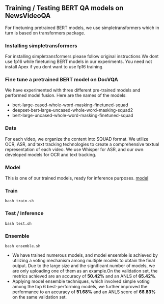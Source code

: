 ## Training / Testing BERT QA models on NewsVideoQA

For finetuning pretrained BERT models, we use simpletransformers which in turn is based on transformers package. 

### Installing simpletransformers
For installing simpletransformers please follow original instructions We dont use fp16 while finetuning BERT models in our experiments. You need not install Apex if you dont want to use fp16 training.

### Fine tune a pretrained BERT model on DocVQA
We have experimented with three different pre-trained models and performed model fusion. Here are the names of the models:
- bert-large-cased-whole-word-masking-finetuned-squad
- deepset-bert-large-uncased-whole-word-masking-squad2
- bert-large-uncased-whole-word-masking-finetuned-squad
### Data
For each video, we organize the content into SQUAD format. We utilize OCR, ASR, and text tracking technologies to create a comprehensive textual representation of each video. We use Whisper for ASR, and our own developed models for OCR and text tracking.

### Model
This is one of our trained models, ready for inference purposes.
[model](https:)
### Train
``` bash train.sh ```
### Test / Inference
``` bash test.sh ```
### Ensemble
``` bash ensemble.sh ```
- We have trained numerous models, and model ensemble is achieved by utilizing a voting mechanism among multiple models to obtain the final output. Due to the large size and the significant number of models, we are only uploading one of them as an example.On the validation set, the metrics achieved are an accuracy of **50.42%** and an ANLS of **65.42%**.
- Applying model ensemble techniques, which involved simple voting among the top 6 best-performing models, we further improved the performance to an accuracy of **51.68%** and an ANLS score of **66.83%** on the same validation set.